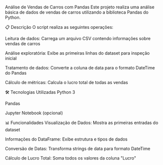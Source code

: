 
Análise de Vendas de Carros com Pandas
Este projeto realiza uma análise básica de dados de vendas de carros utilizando a biblioteca Pandas do Python.

📋 Descrição
O script realiza as seguintes operações:

Leitura de dados: Carrega um arquivo CSV contendo informações sobre vendas de carros

Análise exploratória: Exibe as primeiras linhas do dataset para inspeção inicial

Tratamento de dados: Converte a coluna de data para o formato DateTime do Pandas

Cálculo de métricas: Calcula o lucro total de todas as vendas

🛠 Tecnologias Utilizadas
Python 3

Pandas

Jupyter Notebook (opcional)

📊 Funcionalidades
Visualização de Dados: Mostra as primeiras entradas do dataset

Informações do DataFrame: Exibe estrutura e tipos de dados

Conversão de Datas: Transforma strings de data para formato DateTime

Cálculo de Lucro Total: Soma todos os valores da coluna "Lucro"
